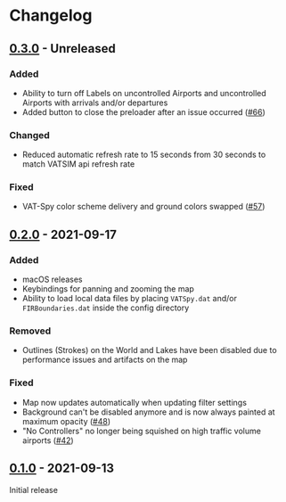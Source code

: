 # Changelog

## [0.3.0](https://github.com/marvk/vatprism/compare/v0.2.0...v0.3.0) - Unreleased

### Added

- Ability to turn off Labels on uncontrolled Airports and uncontrolled Airports with arrivals and/or departures
- Added button to close the preloader after an issue occurred ([#66](https://github.com/marvk/vatprism/issues/66))

### Changed

- Reduced automatic refresh rate to 15 seconds from 30 seconds to match VATSIM api refresh rate

### Fixed

- VAT-Spy color scheme delivery and ground colors swapped ([#57](https://github.com/marvk/vatprism/issues/57))

## [0.2.0](https://github.com/marvk/vatprism/compare/v0.1.0...v0.2.0) - 2021-09-17

### Added

- macOS releases
- Keybindings for panning and zooming the map
- Ability to load local data files by placing `VATSpy.dat` and/or `FIRBoundaries.dat` inside the config directory

### Removed

- Outlines (Strokes) on the World and Lakes have been disabled due to performance issues and artifacts on the map

### Fixed

- Map now updates automatically when updating filter settings
- Background can't be disabled anymore and is now always painted at maximum
  opacity ([#48](https://github.com/marvk/vatprism/issues/48))
- "No Controllers" no longer being squished on high traffic volume
  airports ([#42](https://github.com/marvk/vatprism/issues/42))

## [0.1.0](https://github.com/marvk/vatprism/releases/tag/v0.1.0) - 2021-09-13

Initial release